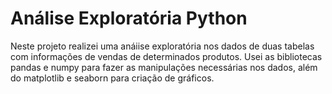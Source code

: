 # Análise Exploratória Python
Neste projeto realizei uma anáiise exploratória nos dados de duas tabelas com informações de vendas de determinados produtos. Usei as bibliotecas pandas e numpy para fazer as manipulações necessárias nos dados, além do matplotlib e seaborn para criação de gráficos.
